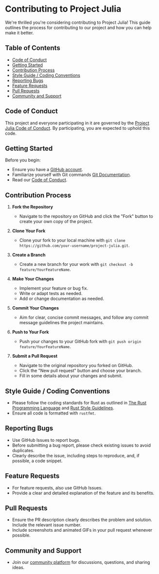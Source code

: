 # Contributing to Project Julia

We're thrilled you're considering contributing to Project Julia! This guide outlines the process for contributing to our project and how you can help make it better.

## Table of Contents

- [Code of Conduct](#code-of-conduct)
- [Getting Started](#getting-started)
- [Contribution Process](#contribution-process)
- [Style Guide / Coding Conventions](#style-guide--coding-conventions)
- [Reporting Bugs](#reporting-bugs)
- [Feature Requests](#feature-requests)
- [Pull Requests](#pull-requests)
- [Community and Support](#community-and-support)

## Code of Conduct

This project and everyone participating in it are governed by the [Project Julia Code of Conduct](CODE_OF_CONDUCT.md). By participating, you are expected to uphold this code.

## Getting Started

Before you begin:
- Ensure you have a [GitHub account](https://github.com/signup).
- Familiarize yourself with Git commands [Git Documentation](https://git-scm.com/doc).
- Read our [Code of Conduct](CODE_OF_CONDUCT.md).

## Contribution Process

1. **Fork the Repository**
   - Navigate to the repository on GitHub and click the "Fork" button to create your own copy of the project.

2. **Clone Your Fork**
   - Clone your fork to your local machine with `git clone https://github.com/your-username/project-julia.git`.

3. **Create a Branch**
   - Create a new branch for your work with `git checkout -b feature/YourFeatureName`.

4. **Make Your Changes**
   - Implement your feature or bug fix.
   - Write or adapt tests as needed.
   - Add or change documentation as needed.

5. **Commit Your Changes**
   - Aim for clear, concise commit messages, and follow any commit message guidelines the project maintains.

6. **Push to Your Fork**
   - Push your changes to your GitHub fork with `git push origin feature/YourFeatureName`.

7. **Submit a Pull Request**
   - Navigate to the original repository you forked on GitHub.
   - Click the "New pull request" button and choose your branch.
   - Fill in some details about your changes and submit.

## Style Guide / Coding Conventions

- Please follow the coding standards for Rust as outlined in [The Rust Programming Language](https://doc.rust-lang.org/book/) and [Rust Style Guidelines](https://doc.rust-lang.org/1.0.0/style/style/naming/README.html).
- Ensure all code is formatted with `rustfmt`.

## Reporting Bugs

- Use GitHub Issues to report bugs.
- Before submitting a bug report, please check existing issues to avoid duplicates.
- Clearly describe the issue, including steps to reproduce, and, if possible, a code snippet.

## Feature Requests

- For feature requests, also use GitHub Issues.
- Provide a clear and detailed explanation of the feature and its benefits.

## Pull Requests

- Ensure the PR description clearly describes the problem and solution. Include the relevant issue number.
- Include screenshots and animated GIFs in your pull request whenever possible.

## Community and Support

- Join our [community platform](https://discord.gg/AXqf3FU2) for discussions, questions, and sharing ideas.

